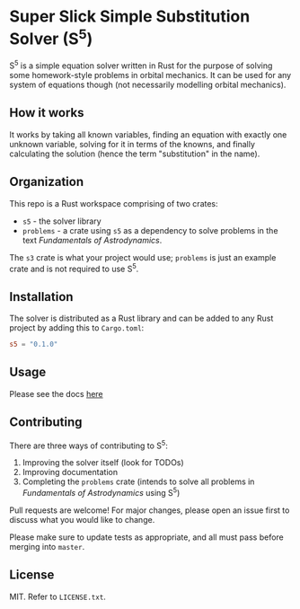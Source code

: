 # Super Slick Simple Substitution Solver (S<sup>5</sup>)
S<sup>5</sup> is a simple equation solver written in Rust for the 
purpose of solving some homework-style problems in orbital 
mechanics. It can be used for any system of 
equations though (not necessarily modelling orbital mechanics).

## How it works
It works by taking all known variables, finding an
equation with exactly one unknown variable, solving for it in terms
of the knowns, and finally calculating the solution (hence the term
"substitution" in the name).

## Organization
This repo is a Rust workspace comprising of two crates:
* `s5` - the solver library
* `problems` - a crate using `s5` as a dependency to solve problems
in the text _Fundamentals of Astrodynamics_.  

The `s3` crate is what your project would use; `problems` is just an example
crate and is not required to use S<sup>5</sup>.

## Installation
The solver is distributed as a Rust library and can be added to any
Rust project by adding this to `Cargo.toml`:
```toml
s5 = "0.1.0"
```

## Usage
Please see the docs [here]()

## Contributing
There are three ways of contributing to S<sup>5</sup>:
1) Improving the solver itself (look for TODOs)
2) Improving documentation
3) Completing the `problems` crate (intends to solve all problems in
_Fundamentals of Astrodynamics_ using S<sup>5</sup>)

Pull requests are welcome! For major changes, please open an issue 
first to discuss what you would like to change.

Please make sure to update tests as appropriate, and all must pass
before merging into `master`.

## License
MIT. Refer to `LICENSE.txt`.
